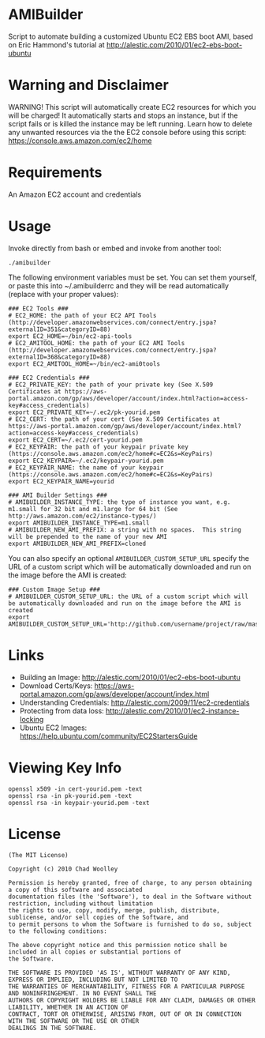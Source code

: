 AMIBuilder
==========
Script to automate building a customized Ubuntu EC2 EBS boot AMI, based on Eric Hammond's tutorial at http://alestic.com/2010/01/ec2-ebs-boot-ubuntu

Warning and Disclaimer
======================
WARNING!  This script will automatically create EC2 resources for which you will be charged!  It automatically starts and stops an instance, but if the script fails or is killed the instance may be left running.  Learn how to delete any unwanted resources via the the EC2 console before using this script:  https://console.aws.amazon.com/ec2/home

Requirements
============
An Amazon EC2 account and credentials

Usage
============
Invoke directly from bash or embed and invoke from another tool:

    ./amibuilder

The following environment variables must be set.  You can set them yourself, or paste this into ~/.amibuilderrc and they will be read automatically (replace with your proper values):

    ### EC2 Tools ###
    # EC2_HOME: the path of your EC2 API Tools (http://developer.amazonwebservices.com/connect/entry.jspa?externalID=351&categoryID=88)
    export EC2_HOME=~/bin/ec2-api-tools
    # EC2_AMITOOL_HOME: the path of your EC2 AMI Tools (http://developer.amazonwebservices.com/connect/entry.jspa?externalID=368&categoryID=88)
    export EC2_AMITOOL_HOME=~/bin/ec2-ami0tools

    ### EC2 Credentials ###
    # EC2_PRIVATE_KEY: the path of your private key (See X.509 Certificates at https://aws-portal.amazon.com/gp/aws/developer/account/index.html?action=access-key#access_credentials)
    export EC2_PRIVATE_KEY=~/.ec2/pk-yourid.pem
    # EC2_CERT: the path of your cert (See X.509 Certificates at https://aws-portal.amazon.com/gp/aws/developer/account/index.html?action=access-key#access_credentials)
    export EC2_CERT=~/.ec2/cert-yourid.pem
    # EC2_KEYPAIR: the path of your keypair private key (https://console.aws.amazon.com/ec2/home#c=EC2&s=KeyPairs)
    export EC2_KEYPAIR=~/.ec2/keypair-yourid.pem
    # EC2_KEYPAIR_NAME: the name of your keypair (https://console.aws.amazon.com/ec2/home#c=EC2&s=KeyPairs)
    export EC2_KEYPAIR_NAME=yourid

    ### AMI Builder Settings ###
    # AMIBUILDER_INSTANCE_TYPE: the type of instance you want, e.g. m1.small for 32 bit and m1.large for 64 bit (See http://aws.amazon.com/ec2/instance-types/)
    export AMIBUILDER_INSTANCE_TYPE=m1.small
    # AMIBUILDER_NEW_AMI_PREFIX: a string with no spaces.  This string will be prepended to the name of your new AMI
    export AMIBUILDER_NEW_AMI_PREFIX=cloned

You can also specify an optional <code>AMIBUILDER\_CUSTOM\_SETUP_URL</code> specify the URL of a custom script which will be automatically downloaded and run on the image before the AMI is created:

    ### Custom Image Setup ###
    # AMIBUILDER_CUSTOM_SETUP_URL: the URL of a custom script which will be automatically downloaded and run on the image before the AMI is created
    export AMIBUILDER_CUSTOM_SETUP_URL='http://github.com/username/project/raw/master/custom_image_setup'


Links
=====
* Building an Image: http://alestic.com/2010/01/ec2-ebs-boot-ubuntu
* Download Certs/Keys: https://aws-portal.amazon.com/gp/aws/developer/account/index.html
* Understanding Credentials: http://alestic.com/2009/11/ec2-credentials
* Protecting from data loss: http://alestic.com/2010/01/ec2-instance-locking
* Ubuntu EC2 Images: https://help.ubuntu.com/community/EC2StartersGuide

Viewing Key Info
================
    openssl x509 -in cert-yourid.pem -text
    openssl rsa -in pk-yourid.pem -text
    openssl rsa -in keypair-yourid.pem -text

License
=======
    (The MIT License)

    Copyright (c) 2010 Chad Woolley

    Permission is hereby granted, free of charge, to any person obtaining a copy of this software and associated
    documentation files (the 'Software'), to deal in the Software without restriction, including without limitation
    the rights to use, copy, modify, merge, publish, distribute, sublicense, and/or sell copies of the Software, and
    to permit persons to whom the Software is furnished to do so, subject to the following conditions:

    The above copyright notice and this permission notice shall be included in all copies or substantial portions of
    the Software.

    THE SOFTWARE IS PROVIDED 'AS IS', WITHOUT WARRANTY OF ANY KIND, EXPRESS OR IMPLIED, INCLUDING BUT NOT LIMITED TO
    THE WARRANTIES OF MERCHANTABILITY, FITNESS FOR A PARTICULAR PURPOSE AND NONINFRINGEMENT. IN NO EVENT SHALL THE
    AUTHORS OR COPYRIGHT HOLDERS BE LIABLE FOR ANY CLAIM, DAMAGES OR OTHER LIABILITY, WHETHER IN AN ACTION OF
    CONTRACT, TORT OR OTHERWISE, ARISING FROM, OUT OF OR IN CONNECTION WITH THE SOFTWARE OR THE USE OR OTHER
    DEALINGS IN THE SOFTWARE.